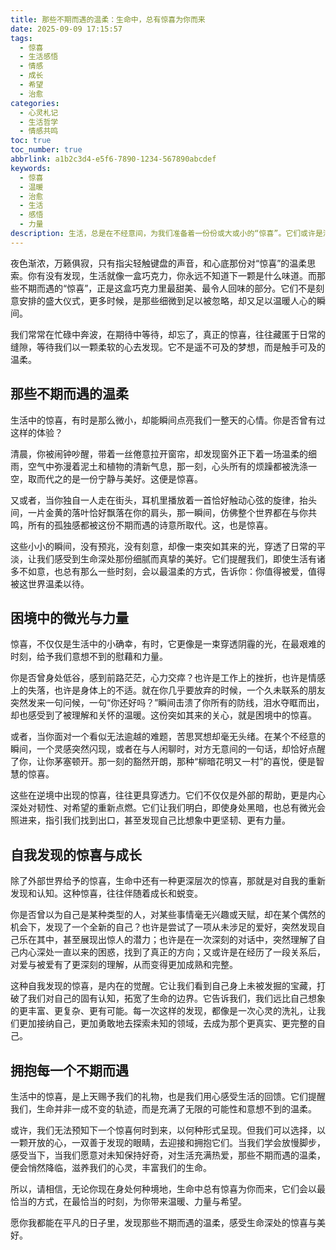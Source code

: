```yaml
---
title: 那些不期而遇的温柔：生命中，总有惊喜为你而来
date: 2025-09-09 17:15:57
tags:
  - 惊喜
  - 生活感悟
  - 情感
  - 成长
  - 希望
  - 治愈
categories:
  - 心灵札记
  - 生活哲学
  - 情感共鸣
toc: true
toc_number: true
abbrlink: a1b2c3d4-e5f6-7890-1234-567890abcdef
keywords:
  - 惊喜
  - 温暖
  - 治愈
  - 生活
  - 感悟
  - 力量
description: 生活，总是在不经意间，为我们准备着一份份或大或小的“惊喜”。它们或许是清晨窗边的一缕阳光，或许是困境中伸出的一双手，又或许是内心深处对自我的一次全新发现。这些不期而遇的温柔，如同点点星光，照亮我们前行的路，抚慰疲惫的心灵，让我们在平凡的日子里，也能感受到生命深处的温暖与力量。今天，让我们一起感受那些惊喜带来的感动与成长。
---
```


夜色渐浓，万籁俱寂，只有指尖轻触键盘的声音，和心底那份对“惊喜”的温柔思索。你有没有发现，生活就像一盒巧克力，你永远不知道下一颗是什么味道。而那些不期而遇的“惊喜”，正是这盒巧克力里最甜美、最令人回味的部分。它们不是刻意安排的盛大仪式，更多时候，是那些细微到足以被忽略，却又足以温暖人心的瞬间。

我们常常在忙碌中奔波，在期待中等待，却忘了，真正的惊喜，往往藏匿于日常的缝隙，等待我们以一颗柔软的心去发现。它不是遥不可及的梦想，而是触手可及的温柔。

## 那些不期而遇的温柔

生活中的惊喜，有时是那么微小，却能瞬间点亮我们一整天的心情。你是否曾有过这样的体验？

清晨，你被闹钟吵醒，带着一丝倦意拉开窗帘，却发现窗外正下着一场温柔的细雨，空气中弥漫着泥土和植物的清新气息，那一刻，心头所有的烦躁都被洗涤一空，取而代之的是一份宁静与美好。这便是惊喜。

又或者，当你独自一人走在街头，耳机里播放着一首恰好触动心弦的旋律，抬头间，一片金黄的落叶恰好飘落在你的肩头，那一瞬间，仿佛整个世界都在与你共鸣，所有的孤独感都被这份不期而遇的诗意所取代。这，也是惊喜。

这些小小的瞬间，没有预兆，没有刻意，却像一束突如其来的光，穿透了日常的平淡，让我们感受到生命深处那份细腻而真挚的美好。它们提醒我们，即使生活有诸多不如意，也总有那么一些时刻，会以最温柔的方式，告诉你：你值得被爱，值得被这世界温柔以待。

## 困境中的微光与力量

惊喜，不仅仅是生活中的小确幸，有时，它更像是一束穿透阴霾的光，在最艰难的时刻，给予我们意想不到的慰藉和力量。

你是否曾身处低谷，感到前路茫茫，心力交瘁？也许是工作上的挫折，也许是情感上的失落，也许是身体上的不适。就在你几乎要放弃的时候，一个久未联系的朋友突然发来一句问候，一句“你还好吗？”瞬间击溃了你所有的防线，泪水夺眶而出，却也感受到了被理解和关怀的温暖。这份突如其来的关心，就是困境中的惊喜。

或者，当你面对一个看似无法逾越的难题，苦思冥想却毫无头绪。在某个不经意的瞬间，一个灵感突然闪现，或者在与人闲聊时，对方无意间的一句话，却恰好点醒了你，让你茅塞顿开。那一刻的豁然开朗，那种“柳暗花明又一村”的喜悦，便是智慧的惊喜。

这些在逆境中出现的惊喜，往往更具穿透力。它们不仅仅是外部的帮助，更是内心深处对韧性、对希望的重新点燃。它们让我们明白，即使身处黑暗，也总有微光会照进来，指引我们找到出口，甚至发现自己比想象中更坚韧、更有力量。

## 自我发现的惊喜与成长

除了外部世界给予的惊喜，生命中还有一种更深层次的惊喜，那就是对自我的重新发现和认知。这种惊喜，往往伴随着成长和蜕变。

你是否曾以为自己是某种类型的人，对某些事情毫无兴趣或天赋，却在某个偶然的机会下，发现了一个全新的自己？也许是尝试了一项从未涉足的爱好，突然发现自己乐在其中，甚至展现出惊人的潜力；也许是在一次深刻的对话中，突然理解了自己内心深处一直以来的困惑，找到了真正的方向；又或许是在经历了一段关系后，对爱与被爱有了更深刻的理解，从而变得更加成熟和完整。

这种自我发现的惊喜，是内在的觉醒。它让我们看到自己身上未被发掘的宝藏，打破了我们对自己的固有认知，拓宽了生命的边界。它告诉我们，我们远比自己想象的更丰富、更复杂、更有可能。每一次这样的发现，都像是一次心灵的洗礼，让我们更加接纳自己，更加勇敢地去探索未知的领域，去成为那个更真实、更完整的自己。

## 拥抱每一个不期而遇

生活中的惊喜，是上天赐予我们的礼物，也是我们用心感受生活的回馈。它们提醒我们，生命并非一成不变的轨迹，而是充满了无限的可能性和意想不到的温柔。

或许，我们无法预知下一个惊喜何时到来，以何种形式呈现。但我们可以选择，以一颗开放的心，一双善于发现的眼睛，去迎接和拥抱它们。当我们学会放慢脚步，感受当下，当我们愿意对未知保持好奇，对生活充满热爱，那些不期而遇的温柔，便会悄然降临，滋养我们的心灵，丰富我们的生命。

所以，请相信，无论你现在身处何种境地，生命中总有惊喜为你而来，它们会以最恰当的方式，在最恰当的时刻，为你带来温暖、力量与希望。

愿你我都能在平凡的日子里，发现那些不期而遇的温柔，感受生命深处的惊喜与美好。
